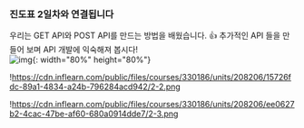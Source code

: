 ### **진도표 2일차와 연결됩니다**

우리는 GET API와 POST API를 만드는 방법을 배웠습니다. 👍 추가적인 API 들을 만들어 보며 API 개발에 익숙해져 봅시다!
</br>
![img](https://cdn.inflearn.com/public/files/courses/330186/units/208206/e0319549-0360-4ee3-bd56-77ee256d7ada/%E1%84%89%E1%85%B3%E1%84%8F%E1%85%B3%E1%84%85%E1%85%B5%E1%86%AB%E1%84%89%E1%85%A3%E1%86%BA%202024-02-20%2021.23.26.png){: width="80%" height="80%"}

!https://cdn.inflearn.com/public/files/courses/330186/units/208206/15726fdc-89a1-4834-a24b-796284acd942/2-2.png

!https://cdn.inflearn.com/public/files/courses/330186/units/208206/ee0627b2-4cac-47be-af60-680a0914dde7/2-3.png